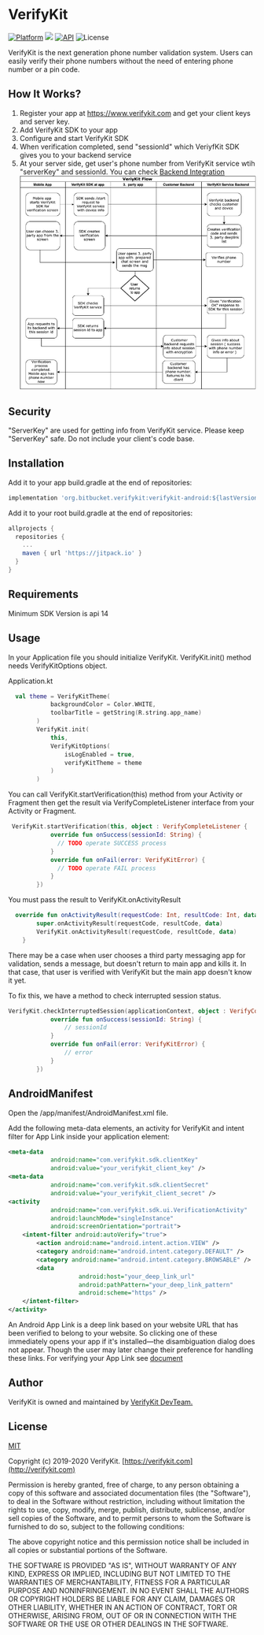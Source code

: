 
# VerifyKit
[![Platform](https://img.shields.io/badge/Platforms-ANDROID-4E4E4E.svg?colorA=28a745)](#installation)
[![](https://jitpack.io/v/org.bitbucket.verifykit/verifykit-android.svg)](https://jitpack.io/#org.bitbucket.verifykit/verifykit-android)
[![API](https://img.shields.io/badge/API-14%2B-green.svg?style=flat)](https://android-arsenal.com/api?level=14)
![License](https://img.shields.io/badge/License-MIT-red.svg)

VerifyKit is the next generation phone number validation system. Users can easily verify their phone numbers without the need of entering phone number or a pin code.
## How It Works?
1. Register your app at https://www.verifykit.com and get your client keys and server key. 
2. Add VerifyKit SDK to your app
3. Configure and start VerifyKit SDK
4. When verification completed, send "sessionId" which VeriyfKit SDK gives you to your backend service
5. At your server side, get user's phone number from VerifyKit service wtih "serverKey" and sessionId. You can check [Backend Integration](#backend-integration)
![VerifyKit Flow](images/vk-flow.jpg)
## Security
"ServerKey" are used for getting info from VerifyKit service.
Please keep "ServerKey" safe. Do not include your client's code base.
## Installation
Add it to your app build.gradle at the end of repositories:
```groovy
implementation 'org.bitbucket.verifykit:verifykit-android:${lastVersion}'
```
Add it to your root build.gradle at the end of repositories:
```groovy
allprojects {
  repositories {
    ...
    maven { url 'https://jitpack.io' }
  }
}
```
## Requirements
Minimum SDK Version is  api 14
## Usage
In your Application file you should initialize VerifyKit. VerifyKit.init() method needs VerifyKitOptions object. 

Application.kt
```kotlin
  val theme = VerifyKitTheme(
            backgroundColor = Color.WHITE,
            toolbarTitle = getString(R.string.app_name)
        )
        VerifyKit.init(
            this,
            VerifyKitOptions(
                isLogEnabled = true,
                verifyKitTheme = theme
            )
        )
```
You can call VerifyKit.startVerification(this) method from your Activity or Fragment then get the result via VerifyCompleteListener interface from your Activity or Fragment.
```kotlin
 VerifyKit.startVerification(this, object : VerifyCompleteListener {
            override fun onSuccess(sessionId: String) {
              // TODO operate SUCCESS process
            }
            override fun onFail(error: VerifyKitError) {
              // TODO operate FAIL process
            }
        })
```

You must pass the result to VerifyKit.onActivityResult 
```kotlin
  override fun onActivityResult(requestCode: Int, resultCode: Int, data: Intent?) {
        super.onActivityResult(requestCode, resultCode, data)
        VerifyKit.onActivityResult(requestCode, resultCode, data)
    }
```
There may be a case when user chooses a third party messaging app for validation, sends a message, but doesn't return to main app and kills it. In that case, that user is verified with VerifyKit but the main app doesn't know it yet.

To fix this, we have a method to check interrupted session status.
```kotlin
VerifyKit.checkInterruptedSession(applicationContext, object : VerifyCompleteListener {
            override fun onSuccess(sessionId: String) {
                // sessionId
            }
            override fun onFail(error: VerifyKitError) {
                // error
            }
        })
```
## AndroidManifest
Open the /app/manifest/AndroidManifest.xml file.

Add the following meta-data elements, an activity for VerifyKit and intent filter for App Link inside your application element:
```xml
<meta-data
            android:name="com.verifykit.sdk.clientKey"
            android:value="your_verifykit_client_key" />
<meta-data
            android:name="com.verifykit.sdk.clientSecret"
            android:value="your_verifykit_client_secret" />
<activity
            android:name="com.verifykit.sdk.ui.VerificationActivity"
            android:launchMode="singleInstance"
            android:screenOrientation="portrait">
	<intent-filter android:autoVerify="true">
		<action android:name="android.intent.action.VIEW" />
		<category android:name="android.intent.category.DEFAULT" />
		<category android:name="android.intent.category.BROWSABLE" />
		<data
                    android:host="your_deep_link_url"
                    android:pathPattern="your_deep_link_pattern"
                    android:scheme="https" />
	</intent-filter>
</activity>
```
An Android App Link is a deep link based on your website URL that has been verified to belong to your website. So clicking one of these immediately opens your app if it's installed—the disambiguation dialog does not appear. Though the user may later change their preference for handling these links.
For verifying your App Link see 
[document](https://developer.android.com/training/app-links/verify-site-associations)




## Author

VerifyKit is owned and maintained by 
[VerifyKit DevTeam.](mailto:sdk@verifykit.com)


## License
[MIT](https://opensource.org/licenses/MIT)

Copyright (c) 2019-2020 VerifyKit. [https://verifykit.com](http://verifykit.com)

Permission is hereby granted, free of charge, to any person obtaining a copy of this software and associated documentation files (the "Software"), to deal in the Software without restriction, including without limitation the rights to use, copy, modify, merge, publish, distribute, sublicense, and/or sell copies of the Software, and to permit persons to whom the Software is furnished to do so, subject to the following conditions:

The above copyright notice and this permission notice shall be included in all copies or substantial portions of the Software.

THE SOFTWARE IS PROVIDED "AS IS", WITHOUT WARRANTY OF ANY KIND, EXPRESS OR IMPLIED, INCLUDING BUT NOT LIMITED TO THE WARRANTIES OF MERCHANTABILITY, FITNESS FOR A PARTICULAR PURPOSE AND NONINFRINGEMENT. IN NO EVENT SHALL THE AUTHORS OR COPYRIGHT HOLDERS BE LIABLE FOR ANY CLAIM, DAMAGES OR OTHER LIABILITY, WHETHER IN AN ACTION OF CONTRACT, TORT OR OTHERWISE, ARISING FROM, OUT OF OR IN CONNECTION WITH THE SOFTWARE OR THE USE OR OTHER DEALINGS IN THE SOFTWARE.
